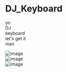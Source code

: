 # DJ_Keyboard
yo  
DJ  
keyboard  
let's get it  
man  

![image](../image/01.png)  
![image](../image/02.png)  
![image](../image/03.png)  